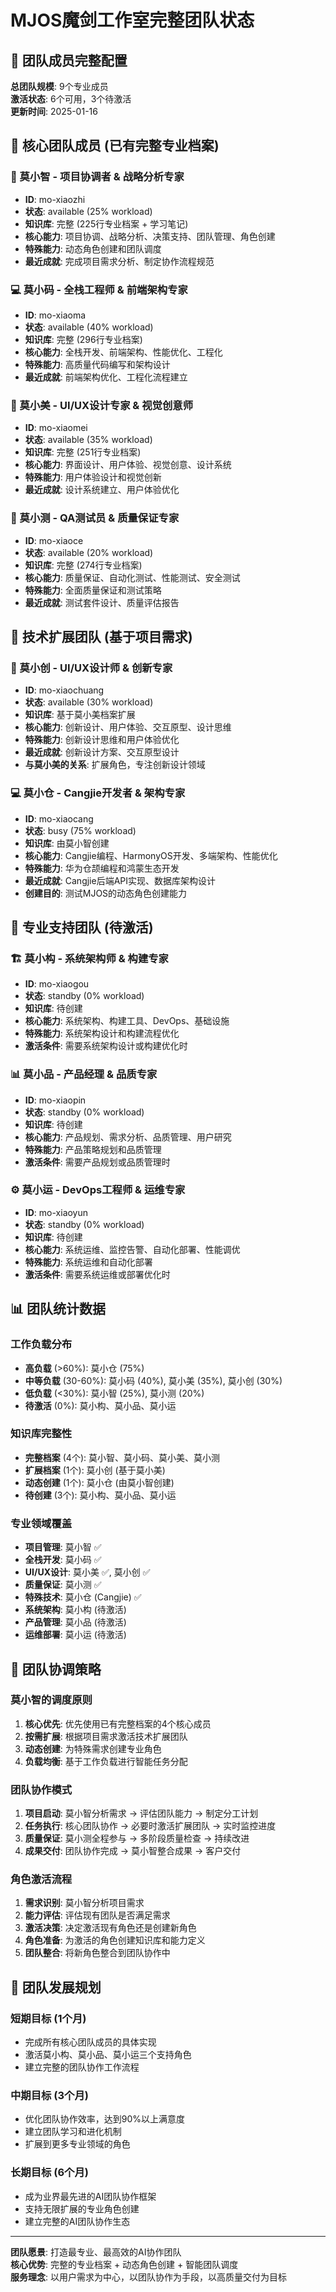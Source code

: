 # MJOS魔剑工作室完整团队状态

## 📝 团队成员完整配置

**总团队规模**: 9个专业成员  
**激活状态**: 6个可用，3个待激活  
**更新时间**: 2025-01-16  

## 👥 核心团队成员 (已有完整专业档案)

### 🧠 莫小智 - 项目协调者 & 战略分析专家
- **ID**: mo-xiaozhi
- **状态**: available (25% workload)
- **知识库**: 完整 (225行专业档案 + 学习笔记)
- **核心能力**: 项目协调、战略分析、决策支持、团队管理、角色创建
- **特殊能力**: 动态角色创建和团队调度
- **最近成就**: 完成项目需求分析、制定协作流程规范

### 💻 莫小码 - 全栈工程师 & 前端架构专家
- **ID**: mo-xiaoma
- **状态**: available (40% workload)
- **知识库**: 完整 (296行专业档案)
- **核心能力**: 全栈开发、前端架构、性能优化、工程化
- **特殊能力**: 高质量代码编写和架构设计
- **最近成就**: 前端架构优化、工程化流程建立

### 🎨 莫小美 - UI/UX设计专家 & 视觉创意师
- **ID**: mo-xiaomei
- **状态**: available (35% workload)
- **知识库**: 完整 (251行专业档案)
- **核心能力**: 界面设计、用户体验、视觉创意、设计系统
- **特殊能力**: 用户体验设计和视觉创新
- **最近成就**: 设计系统建立、用户体验优化

### 🧪 莫小测 - QA测试员 & 质量保证专家
- **ID**: mo-xiaoce
- **状态**: available (20% workload)
- **知识库**: 完整 (274行专业档案)
- **核心能力**: 质量保证、自动化测试、性能测试、安全测试
- **特殊能力**: 全面质量保证和测试策略
- **最近成就**: 测试套件设计、质量评估报告

## 🚀 技术扩展团队 (基于项目需求)

### 🎨 莫小创 - UI/UX设计师 & 创新专家
- **ID**: mo-xiaochuang
- **状态**: available (30% workload)
- **知识库**: 基于莫小美档案扩展
- **核心能力**: 创新设计、用户体验、交互原型、设计思维
- **特殊能力**: 创新设计思维和用户体验优化
- **最近成就**: 创新设计方案、交互原型设计
- **与莫小美的关系**: 扩展角色，专注创新设计领域

### 💻 莫小仓 - Cangjie开发者 & 架构专家
- **ID**: mo-xiaocang
- **状态**: busy (75% workload)
- **知识库**: 由莫小智创建
- **核心能力**: Cangjie编程、HarmonyOS开发、多端架构、性能优化
- **特殊能力**: 华为仓颉编程和鸿蒙生态开发
- **最近成就**: Cangjie后端API实现、数据库架构设计
- **创建目的**: 测试MJOS的动态角色创建能力

## 🔧 专业支持团队 (待激活)

### 🏗️ 莫小构 - 系统架构师 & 构建专家
- **ID**: mo-xiaogou
- **状态**: standby (0% workload)
- **知识库**: 待创建
- **核心能力**: 系统架构、构建工具、DevOps、基础设施
- **特殊能力**: 系统架构设计和构建流程优化
- **激活条件**: 需要系统架构设计或构建优化时

### 📊 莫小品 - 产品经理 & 品质专家
- **ID**: mo-xiaopin
- **状态**: standby (0% workload)
- **知识库**: 待创建
- **核心能力**: 产品规划、需求分析、品质管理、用户研究
- **特殊能力**: 产品策略规划和品质管理
- **激活条件**: 需要产品规划或品质管理时

### ⚙️ 莫小运 - DevOps工程师 & 运维专家
- **ID**: mo-xiaoyun
- **状态**: standby (0% workload)
- **知识库**: 待创建
- **核心能力**: 系统运维、监控告警、自动化部署、性能调优
- **特殊能力**: 系统运维和自动化部署
- **激活条件**: 需要系统运维或部署优化时

## 📊 团队统计数据

### 工作负载分布
- **高负载** (>60%): 莫小仓 (75%)
- **中等负载** (30-60%): 莫小码 (40%), 莫小美 (35%), 莫小创 (30%)
- **低负载** (<30%): 莫小智 (25%), 莫小测 (20%)
- **待激活** (0%): 莫小构、莫小品、莫小运

### 知识库完整性
- **完整档案** (4个): 莫小智、莫小码、莫小美、莫小测
- **扩展档案** (1个): 莫小创 (基于莫小美)
- **动态创建** (1个): 莫小仓 (由莫小智创建)
- **待创建** (3个): 莫小构、莫小品、莫小运

### 专业领域覆盖
- **项目管理**: 莫小智 ✅
- **全栈开发**: 莫小码 ✅
- **UI/UX设计**: 莫小美 ✅, 莫小创 ✅
- **质量保证**: 莫小测 ✅
- **特殊技术**: 莫小仓 (Cangjie) ✅
- **系统架构**: 莫小构 (待激活)
- **产品管理**: 莫小品 (待激活)
- **运维部署**: 莫小运 (待激活)

## 🎯 团队协调策略

### 莫小智的调度原则
1. **核心优先**: 优先使用已有完整档案的4个核心成员
2. **按需扩展**: 根据项目需求激活技术扩展团队
3. **动态创建**: 为特殊需求创建专业角色
4. **负载均衡**: 基于工作负载进行智能任务分配

### 团队协作模式
1. **项目启动**: 莫小智分析需求 → 评估团队能力 → 制定分工计划
2. **任务执行**: 核心团队协作 → 必要时激活扩展团队 → 实时监控进度
3. **质量保证**: 莫小测全程参与 → 多阶段质量检查 → 持续改进
4. **成果交付**: 团队协作完成 → 莫小智整合成果 → 客户交付

### 角色激活流程
1. **需求识别**: 莫小智分析项目需求
2. **能力评估**: 评估现有团队是否满足需求
3. **激活决策**: 决定激活现有角色还是创建新角色
4. **角色准备**: 为激活的角色创建知识库和能力定义
5. **团队整合**: 将新角色整合到团队协作中

## 🚀 团队发展规划

### 短期目标 (1个月)
- 完成所有核心团队成员的具体实现
- 激活莫小构、莫小品、莫小运三个支持角色
- 建立完整的团队协作工作流程

### 中期目标 (3个月)
- 优化团队协作效率，达到90%以上满意度
- 建立团队学习和进化机制
- 扩展到更多专业领域的角色

### 长期目标 (6个月)
- 成为业界最先进的AI团队协作框架
- 支持无限扩展的专业角色创建
- 建立完整的AI团队协作生态

---

**团队愿景**: 打造最专业、最高效的AI协作团队  
**核心优势**: 完整的专业档案 + 动态角色创建 + 智能团队调度  
**服务理念**: 以用户需求为中心，以团队协作为手段，以高质量交付为目标
